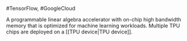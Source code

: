 #TensorFlow, #GoogleCloud

A programmable linear algebra accelerator with on-chip high bandwidth memory
that is optimized for machine learning workloads.
Multiple TPU chips are deployed on a [[TPU device|TPU device]].

